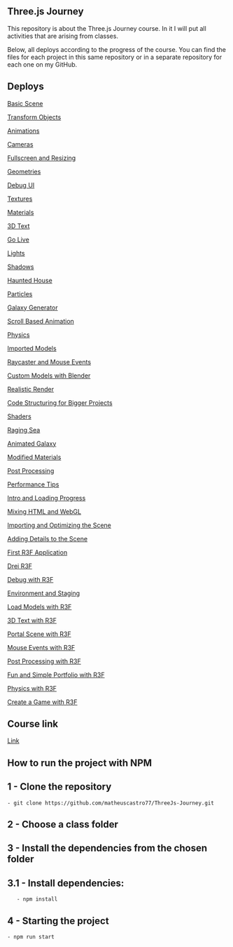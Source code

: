 ## Three.js Journey 

<p> This repository is about the Three.js Journey course.
In it I will put all activities that are arising from classes. </p>

<p>Below, all deploys according to the progress of the course.
You can find the files for each project in this same repository or in a separate repository for each one on my GitHub. <p>

## Deploys

[Basic Scene](https://basic-scene-ten.vercel.app/)

[Transform Objects](https://transform-objects.vercel.app/)

[Animations](https://animations-pearl.vercel.app/)

[Cameras](https://cameras-beta.vercel.app/)

[Fullscreen and Resizing](https://fullscreen-and-resizing.vercel.app/)

[Geometries](https://geometries.vercel.app/)

[Debug UI](https://raycaster-and-mouse-events-5puo.vercel.app/)

[Textures](https://textures-hsvamtu78-matheuscastro77.vercel.app/)

[Materials](https://materials-lake.vercel.app/)

[3D Text](https://3d-text-jzv6.vercel.app/)

[Go Live](https://go-live-tan.vercel.app/)

[Lights](https://lights-one.vercel.app/)

[Shadows](https://shadows-nine.vercel.app/)

[Haunted House](https://haunted-house-ochre.vercel.app/)

[Particles](https://particles-delta.vercel.app/)

[Galaxy Generator](https://galaxy-generator-kohl.vercel.app/)

[Scroll Based Animation](https://scroll-based-animation-self.vercel.app/)

[Physics](https://physics-gray.vercel.app/)

[Imported Models](https://imported-models-ten.vercel.app/)

[Raycaster and Mouse Events](https://raycaster-and-mouse-events.vercel.app/)

[Custom Models with Blender](https://custom-models-with-blender.vercel.app/)

[Realistic Render](https://realistic-render-drab.vercel.app/)

[Code Structuring for Bigger Projects](https://code-structuring-for-bigger-projects-one.vercel.app/)

[Shaders](https://particle-systems-three-qbmc.vercel.app/)

[Raging Sea](https://raging-sea-three.vercel.app/)

[Animated Galaxy](https://animated-galaxy-murex.vercel.app/)

[Modified Materials](https://modified-materials-nine.vercel.app/)

[Post Processing](https://post-processing-lemon.vercel.app/)

[Performance Tips](https://performance-tips-sandy.vercel.app/)

[Intro and Loading Progress](https://intro-and-loading-progress-olive.vercel.app/)

[Mixing HTML and WebGL](https://mixing-html-and-webgl-lemon.vercel.app/)

[Importing and Optimizing the Scene](https://importing-and-optimizing-the-scene-henna.vercel.app/)

[Adding Details to the Scene](https://adding-details-to-the-scene.vercel.app/)

[First R3F Application](https://first-r3f-application.vercel.app/)

[Drei R3F](https://r3f-drei-black.vercel.app/)

[Debug with R3F](https://debug-a-r3f-application.vercel.app/)

[Environment and Staging](https://environment-and-staging-with-r3f.vercel.app/)

[Load Models with R3F](https://load-models-with-r3f.vercel.app/)

[3D Text with R3F](https://3d-text-with-r3f.vercel.app/)

[Portal Scene with R3F](https://portal-scene-with-r3f-five.vercel.app/)

[Mouse Events with R3F](https://mouse-events-with-r3f.vercel.app/)

[Post Processing with R3F](https://post-processing-with-r3f.vercel.app/)

[Fun and Simple Portfolio with R3F](https://fun-and-simple-portfolio-with-r3f.vercel.app/)

[Physics with R3F](https://physics-with-r3f-one.vercel.app/)

[Create a Game with R3F](https://create-a-game-with-r3f-iota.vercel.app/)


## Course link
[Link](https://threejs-journey.com/#)

## How to run the project with NPM

## 1 - Clone the repository
	- git clone https://github.com/matheuscastro77/ThreeJs-Journey.git
  
## 2 - Choose a class folder

## 3 - Install the dependencies from the chosen folder

## 3.1 - Install dependencies:
       - npm install
      
## 4 - Starting the project
	- npm run start
